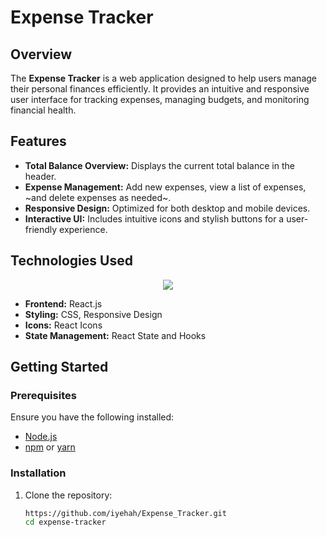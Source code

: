 # Expense Tracker

## Overview

The **Expense Tracker** is a web application designed to help users manage their personal finances efficiently. It provides an intuitive and responsive user interface for tracking expenses, managing budgets, and monitoring financial health.

## Features

- **Total Balance Overview:** Displays the current total balance in the header.
- **Expense Management:** Add new expenses, view a list of expenses, ~and delete expenses as needed~.
- **Responsive Design:** Optimized for both desktop and mobile devices.
- **Interactive UI:** Includes intuitive icons and stylish buttons for a user-friendly experience.

## Technologies Used
  <div align="center">
    <img src="https://skillicons.dev/icons?i=html,css,js,react"/>
  </div>

- **Frontend:** React.js
- **Styling:** CSS, Responsive Design
- **Icons:** React Icons
- **State Management:** React State and Hooks

## Getting Started

### Prerequisites

Ensure you have the following installed:

- [Node.js](https://nodejs.org/)
- [npm](https://www.npmjs.com/) or [yarn](https://yarnpkg.com/)

### Installation

1. Clone the repository:
   ```bash
   https://github.com/iyehah/Expense_Tracker.git
   cd expense-tracker
